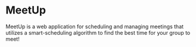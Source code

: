 # MeetUp

MeetUp is a web application for scheduling and managing meetings that utilizes a smart-scheduling algorithm to find the best time for your group to meet!
